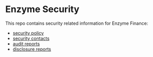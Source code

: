 # Enzyme Security

This repo contains security related information for Enzyme Finance:

- [security policy](SECURITY.md)
- [security contacts](SECURITY.md#contacts)
- [audit reports](./audits)
- [disclosure reports](./disclosures)
